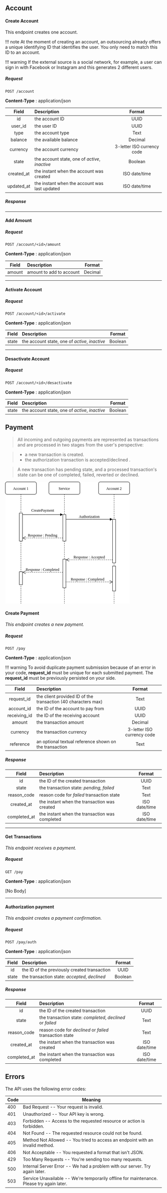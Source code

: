 ## Account

#### Create Account

This endpoint creates one account. 

!!! note
    At the moment of creating an account, an outsourcing already offers a unique identifying ID that identifies the user. You only need to match this ID to an account.

!!! warning 
    If the external source is a social network, for example, a user can sign in with Facebook or Instagram and this generates 2 different users.

##### Request

    POST /account

**Content-Type** : application/json


| Field         | Description                                    | Format                     |
|:-------------:|:---------------------------------------------- |:--------------------------:|
| id            | the account ID                                 | UUID                       |
| user_id       | the user ID                                    | UUID                       |
| type          | the account type                               | Text                       |   
| balance       | the available balance                          | Decimal                    |
| currency      | the account currency                           | 3-letter ISO currency code |
| state         | the account state, one of _active_, _inactive_ | Boolean                    |
| created_at    | the instant when the account was created       | ISO date/time              |
| updated_at    | the instant when the account was last updated  | ISO date/time              |


##### Response 


--------

#### Add Amount

##### Request

    POST /account/<id>/amount

**Content-Type** : application/json


| Field         | Description                                    | Format                     |
|:-------------:|:---------------------------------------------- |:--------------------------:|
| amount        | amount to add to account                       | Decimal                    |

--------

#### Activate Account

##### Request

    POST /account/<id>/activate


**Content-Type** : application/json


| Field         | Description                                    | Format                     |
|:-------------:|:---------------------------------------------- |:--------------------------:|
| state         | the account state, one of _active_, _inactive_ | Boolean                    |

--------

#### Desactivate Account

##### Request

    POST /account/<id>/desactivate


**Content-Type** : application/json

| Field         | Description                                    | Format                     |
|:-------------:|:---------------------------------------------- |:--------------------------:|
| state         | the account state, one of _active_, _inactive_ | Boolean                    |

## Payment

> All incoming and outgoing payments are represented as transactions and are processed in two stages from the user's perspective:

> - a new transaction is created.
> - the authorization transaction is accepted/declined .

> A new transaction has pending state, and a processed transaction's state can be one of completed, failed, reverted or declined.

![payment](/img/CreatePayment.png)

#### Create Payment

*This endpoint creates a new payment.*

##### Request

    POST /pay

**Content-Type** : application/json

!!! warning
    To avoid duplicate payment submission because of an error in your code, **request_id** must be unique for each submitted payment. The **request_id** must be previously persisted on your side.


| Field           | Description                                                   | Format                     |
|:-------------:  |:----------------------------------------------                |:--------------------------:|
| request_id	  | the client provided ID of the transaction (40 characters max) |	Text                       |  
| account_id	  | the ID of the account to pay from                             |	UUID                       |
| receiving_id    |	the ID of the receiving account                               |	UUID                       |
| amount          |	the transaction amount                                        |	Decimal                    |
| currency        |	the transaction currency                                      |	3-letter ISO currency code |
| reference       |	an optional textual reference shown on the transaction        | Text                       |

##### Response

| Field         | Description                                                           | Format                     |
|:-------------:|:----------------------------------------------                        | :-------------------------:|
| id            | the ID of the created transaction                                     |	UUID                     |
| state	        | the transaction state: *pending*, *failed*                            |	Text                     |
| reason_code   | reason code for *failed* transaction state                            |	Text                     |
| created_at    | the instant when the transaction was created	                        | ISO date/time              |
| completed_at	| the instant when the transaction was completed                        | ISO date/time              |

--------

#### Get Transactions

*This endpoint receives a payment.*

##### Request

    GET /pay

**Content-Type** : application/json

[No Body]

--------

#### Authorization payment 

*This endpoint creates a payment confirmation.*

##### Request

    POST /pay/auth

**Content-Type** : application/json

| Field         | Description                                                           | Format                     |
|:-------------:|:----------------------------------------------                        | :-------------------------:|
| id            | the ID of the previously created transaction                          |	UUID                     |
| state	        | the transaction state: *accepted*, *declined*                         |	Boolean                  |

##### Response

| Field         | Description                                                           | Format                     |
|:-------------:|:----------------------------------------------                        | :-------------------------:|
| id            | the ID of the created transaction                                     |	UUID                     |
| state	        | the transaction state: *completed*, *declined* or *failed*            |	Text                     |
| reason_code   | reason code for *declined* or *failed* transaction state              |	Text                     |
| created_at    | the instant when the transaction was created	                        | ISO date/time              |
| completed_at	| the instant when the transaction was completed                        | ISO date/time              |

## Errors

The API uses the following error codes:

| Code |	                                 Meaning                                                 |
|------| --------------------------------------------------------------------------------------------|
| 400  |	Bad Request -- Your request is invalid.                                                  |
| 401  |	Unauthorized -- Your API key is wrong.                                                   |
| 403  |	Forbidden -- Access to the requested resource or action is forbidden.                    |
| 404  |	Not Found -- The requested resource could not be found.                                  |
| 405  |	Method Not Allowed -- You tried to access an endpoint with an invalid method.            |
| 406  |	Not Acceptable -- You requested a format that isn't JSON.                                |
| 429  |	Too Many Requests -- You're sending too many requests.                                   |
| 500  |	Internal Server Error -- We had a problem with our server. Try again later.              |
| 503  |	Service Unavailable -- We're temporarily offline for maintenance. Please try again later.|

